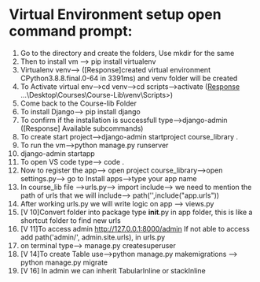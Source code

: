 # Virtual Environment setup open command prompt:
1) Go to the directory and create the folders, Use mkdir for the same
2) Then to install vm --> pip install virtualenv
3) Virtualenv venv--> ([Response]created virtual environment CPython3.8.8.final.0-64 in 3391ms) and venv folder will be created 
4) To Activate virtual env-->cd venv-->cd scripts-->activate ([Response](venv) ...\Desktop\Courses\Course-Lib\venv\Scripts>)
5) Come back to the Course-lib Folder
6) To install Django--> pip install django
7) To confirm if the installation is successfull type-->django-admin ([Response] Available subcommands)
8) To create start project-->django-admin startproject course_library .
9) To run the vm-->python manage.py runserver
10) django-admin startapp <app name>
11) To open VS code type--> code .
12) Now to register the app--> open project course_library-->open settings.py--> go to Install apps-->type your app name
13) In course_lib file -->urls.py--> import include--> we need to mention the path of urls that we will include--> path('',include("app.urls"))
14) After working urls.py we will write logic on app --> views.py
15) [V 10]Convert folder into package type __init__.py in app folder, this is like a shortcut folder to find new urls
16) [V 11]To access admin http://127.0.0.1:8000/admin If not able to access add path('admin/', admin.site.urls), in urls.py
17) on terminal type--> manage.py createsuperuser  
18) [V 14]To create Table use-->python manage.py makemigrations --> python manage.py migrate
19) [V 16] In admin we can inherit TabularInline or stackInline  
